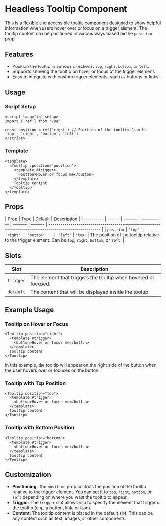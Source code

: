 # Headless Tooltip Component

This is a flexible and accessible tooltip component designed to show helpful information when users hover over or focus on a trigger element. The tooltip content can be positioned in various ways based on the `position` prop.

## Features

- Position the tooltip in various directions: `top`, `right`, `bottom`, or `left`.
- Supports showing the tooltip on hover or focus of the trigger element.
- Easy to integrate with custom trigger elements, such as buttons or links.

## Usage

### Script Setup

```vue
<script lang="ts" setup>
import { ref } from 'vue'

const position = ref('right') // Position of the tooltip (can be 'top', 'right', 'bottom', 'left')
</script>
```

### Template

```vue
<template>
  <Tooltip :position="position">
    <template #trigger>
      <button>Hover or focus me</button>
    </template>
    Tooltip content
  </Tooltip>
</template>
```

## Props

| Prop       | Type   | Default | Description |
| ---------- | ------ | ------- | ----------- | ------- | ------- | -------------------------------------------------------------------------------------------------------- |
| `position` | `'top' | 'right' | 'bottom'    | 'left'` | `'top'` | The position of the tooltip relative to the trigger element. Can be `top`, `right`, `bottom`, or `left`. |

## Slots

| Slot      | Description                                                    |
| --------- | -------------------------------------------------------------- |
| `trigger` | The element that triggers the tooltip when hovered or focused. |
| `default` | The content that will be displayed inside the tooltip.         |

## Example Usage

### Tooltip on Hover or Focus

```vue
<Tooltip position="right">
  <template #trigger>
    <button>Hover or focus me</button>
  </template>
  Tooltip content
</Tooltip>
```

In this example, the tooltip will appear on the right side of the button when the user hovers over or focuses on the button.

### Tooltip with Top Position

```vue
<Tooltip position="top">
  <template #trigger>
    <button>Hover or focus me</button>
  </template>
  Tooltip content
</Tooltip>
```

### Tooltip with Bottom Position

```vue
<Tooltip position="bottom">
  <template #trigger>
    <button>Hover or focus me</button>
  </template>
  Tooltip content
</Tooltip>
```

## Customization

- **Positioning**: The `position` prop controls the position of the tooltip relative to the trigger element. You can set it to `top`, `right`, `bottom`, or `left` depending on where you want the tooltip to appear.
- **Trigger**: The `trigger` slot allows you to specify the element that triggers the tooltip (e.g., a button, link, or icon).
- **Content**: The tooltip content is placed in the default slot. This can be any content such as text, images, or other components.
